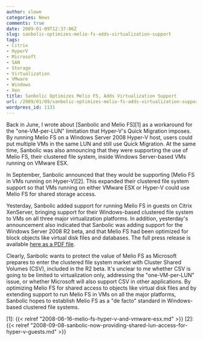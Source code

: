 ```yaml
---
author: slowe
categories: News
comments: true
date: 2009-01-09T12:37:06Z
slug: sanbolic-optimizes-melio-fs-adds-virtualization-support
tags:
- Citrix
- HyperV
- Microsoft
- SAN
- Storage
- Virtualization
- VMware
- Windows
- Xen
title: Sanbolic Optimizes Melio FS, Adds Virtualization Support
url: /2009/01/09/sanbolic-optimizes-melio-fs-adds-virtualization-support/
wordpress_id: 1131
---
```


Back in June, I wrote about [Sanbolic and Melio FS][1] as a workaround for the "one-VM-per-LUN" limitation that Hyper-V's Quick Migration imposes. By running Melio FS on a Windows Server 2008 Hyper-V host, users could put multiple VMs in the same LUN and still use Quick Migration. At the same time, Sanbolic was also announcing that they were supporting the use of Melio FS, their clustered file system, inside Windows Server-based VMs running on VMware ESX.

In September, Sanbolic announced that they would be supporting [Melio FS in VMs running on Hyper-V][2]. This expanded their clustered file system support so that VMs running on either VMware ESX or Hyper-V could use Melio FS for shared storage access.

Yesterday, Sanbolic added support for running Melio FS in guests on Citrix XenServer, bringing support for their Windows-based clustered file system to VMs on all three major virtualization platforms. In addition, yesterday's announcement also indicated that Sanbolic was adding support for the Windows Server 2008 R2 beta, and that Melio FS had been optimized for block objects like virtual disk files and databases. The full press release is available [here as a PDF file](http://www.sanbolic.com/pdfs/Sanbolic_Press_Release_Heterogenous_Virtual_Data_Centers1.pdf).

Clearly, Sanbolic wants to protect the value of Melio FS as Microsoft prepares to enter the clustered file system market with Cluster Shared Volumes (CSV), included in the R2 beta. It's unclear to me whether CSV is going to be limited to virtualization only, addressing the "one-VM-per-LUN" issue, or whether Microsoft will also support CSV in other applications. By optimizing Melio FS for shared access to objects like virtual disk files and by extending support to run Melio FS in VMs on all the major platforms, Sanbolic hopes to establish Melio FS as a "de facto" standard in Windows-based clustered file systems.

[1]: {{< relref "2008-06-16-melio-fs-hyper-v-and-vmware-esx.md" >}}
[2]: {{< relref "2008-09-08-sanbolic-now-providing-shared-lun-access-for-hyper-v-guests.md" >}}
